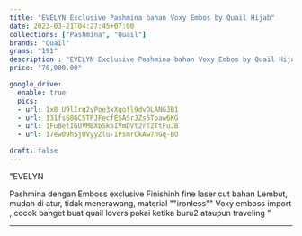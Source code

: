 ```yaml
---
title: "EVELYN Exclusive Pashmina bahan Voxy Embos by Quail Hijab"
date: 2023-03-21T04:27:45+07:00
collections: ["Pashmina", "Quail"]
brands: "Quail"
grams: "191"
description : "EVELYN Exclusive Pashmina bahan Voxy Embos by Quail Hijab"
price: "70,000.00"

google_drive:
  enable: true
  pics:
  - url: 1x8_U9lIrg2yPoe3xXqofl9dvDLANGJB1
  - url: 131fs68GC5TPJFecfESASrJZs5Tpaw6KG
  - url: 1FuBetIGUVMBXbSk5IVmDVt2rTZTtFuJB
  - url: 17ew09hSjUVyyZlu-IPsmrCkAw7hGq-BO

draft: false
---
```


"EVELYN
 
Pashmina dengan Emboss exclusive
Finishinh fine laser cut
bahan Lembut,  mudah di atur,  tidak menerawang, 
material  ""ironless""
Voxy emboss import , cocok banget buat quail lovers pakai ketika buru2 ataupun traveling "

----    
 
